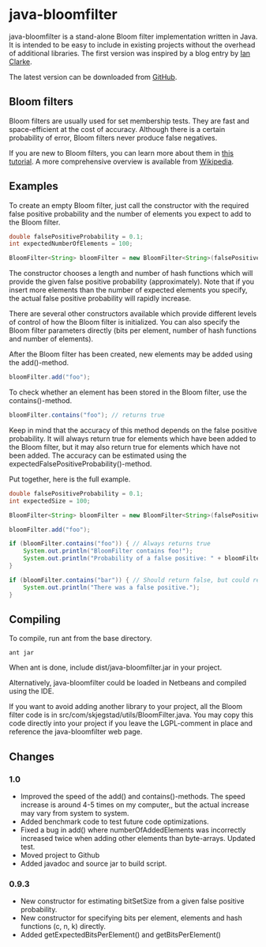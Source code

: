 java-bloomfilter
================
java-bloomfilter is a stand-alone Bloom filter implementation written in Java. It is intended to be easy to include in existing projects without the overhead of additional libraries. The first version was inspired by a blog entry by [Ian Clarke](http://blog.locut.us/2008/01/12/a-decent-stand-alone-java-bloom-filter-implementation/).

The latest version can be downloaded from [GitHub](https://github.com/magnuss/java-bloomfilter).

Bloom filters
-------------
Bloom filters are usually used for set membership tests. They are fast and space-efficient at the cost of accuracy. Although there is a certain probability of error, Bloom filters never produce false negatives.

If you are new to Bloom filters, you can learn more about them in [this tutorial](http://llimllib.github.com/bloomfilter-tutorial/). A more comprehensive overview is available from [Wikipedia](http://en.wikipedia.org/wiki/Bloom_filter).

Examples
--------

To create an empty Bloom filter, just call the constructor with the required false positive probability and the number of elements you expect to add to the Bloom filter. 

```java
double falsePositiveProbability = 0.1;
int expectedNumberOfElements = 100;

BloomFilter<String> bloomFilter = new BloomFilter<String>(falsePositiveProbability, expectedNumberOfElements);
```
The constructor chooses a length and number of hash functions which will provide the given false positive probability (approximately). Note that if you insert more elements than the number of expected elements you specify, the actual false positive probability will rapidly increase.

There are several other constructors available which provide different levels of control of how the Bloom filter is initialized. You can also specify the Bloom filter parameters directly (bits per element, number of hash functions and number of elements).

After the Bloom filter has been created, new elements may be added using the add()-method.

```java
bloomFilter.add("foo");
```

To check whether an element has been stored in the Bloom filter, use the contains()-method. 

```java
bloomFilter.contains("foo"); // returns true
```

Keep in mind that the accuracy of this method depends on the false positive probability. It will always return true for elements which have been added to the Bloom filter, but it may also return true for elements which have not been added. The accuracy can be estimated using the expectedFalsePositiveProbability()-method.

Put together, here is the full example.

```java
double falsePositiveProbability = 0.1;
int expectedSize = 100;

BloomFilter<String> bloomFilter = new BloomFilter<String>(falsePositiveProbability, expectedSize);

bloomFilter.add("foo");

if (bloomFilter.contains("foo")) { // Always returns true
    System.out.println("BloomFilter contains foo!"); 
    System.out.println("Probability of a false positive: " + bloomFilter.expectedFalsePositiveProbability());
}

if (bloomFilter.contains("bar")) { // Should return false, but could return true
    System.out.println("There was a false positive.");
}
```

Compiling
---------
To compile, run ant from the base directory.

	ant jar

When ant is done, include dist/java-bloomfilter.jar in your project.

Alternatively, java-bloomfilter could be loaded in Netbeans and compiled using the IDE.

If you want to avoid adding another library to your project, all the Bloom filter code is in src/com/skjegstad/utils/BloomFilter.java. You may copy this code directly into your project if you leave the LGPL-comment in place and reference the java-bloomfilter web page.

Changes
-------
### 1.0
* Improved the speed of the add() and contains()-methods. The speed increase is around 4-5 times on my computer,, but the actual increase may vary from system to system.
* Added benchmark code to test future code optimizations.
* Fixed a bug in add() where numberOfAddedElements was incorrectly increased twice when adding other elements than byte-arrays. Updated test.
* Moved project to Github
* Added javadoc and source jar to build script.

### 0.9.3
* New constructor for estimating bitSetSize from a given false positive probability.
* New constructor for specifying bits per element, elements and hash functions (c, n, k) directly.
* Added getExpectedBitsPerElement() and getBitsPerElement()
